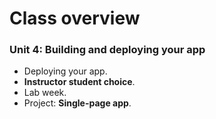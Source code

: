 # Class overview
### Unit 4: Building and deploying your app
* Deploying your app.
* __Instructor student choice__.
* Lab week.
* Project: __Single-page app__.

